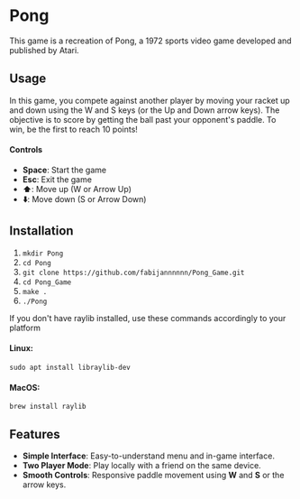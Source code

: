 # Pong 

This game is a recreation of Pong, a 1972 sports 
video game developed and published by Atari.

## Usage
In this game, you compete against another player by moving your racket up
and down using the W and S keys (or the Up and Down arrow keys). The
objective is to score by getting the ball past your opponent's paddle.
To win, be the first to reach 10 points!

#### Controls
- **Space**: Start the game
- **Esc**: Exit the game
- **⬆️**: Move up (W or Arrow Up)
- **⬇️**: Move down (S or Arrow Down)

## Installation
1. `mkdir Pong`
2. `cd Pong`
3. `git clone https://github.com/fabijannnnnn/Pong_Game.git`
4. `cd Pong_Game`
5. `make .`
6. `./Pong`

If you don't have raylib installed, use these commands accordingly to your platform
#### Linux: 
`sudo apt install libraylib-dev`
#### MacOS:
`brew install raylib`

## Features
- **Simple Interface**: Easy-to-understand menu and in-game interface.
- **Two Player Mode**: Play locally with a friend on the same device.
- **Smooth Controls**: Responsive paddle movement using **W** and **S** or the arrow keys.
